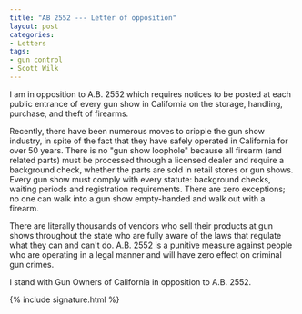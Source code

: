 ```yaml
---
title: "AB 2552 --- Letter of opposition"
layout: post
categories:
- Letters
tags:
- gun control
- Scott Wilk
---
```


I am in opposition to A.B. 2552 which requires notices to be posted at each public entrance of every gun show in California on the storage, handling, purchase, and theft of firearms.

Recently, there have been numerous moves to cripple the gun show industry, in spite of the fact that they have safely operated in California for over 50 years. There is no "gun show loophole" because all firearm (and related parts) must be processed through a licensed dealer and require a background check, whether the parts are sold in retail stores or gun shows. Every gun show must comply with every statute: background checks, waiting periods and registration requirements. There are zero exceptions; no one can walk into a gun show empty-handed and walk out with a firearm.

There are literally thousands of vendors who sell their products at gun shows throughout the state who are fully aware of the laws that regulate what they can and can't do. A.B. 2552 is a punitive measure against people who are operating in a legal manner and will have zero effect on criminal gun crimes.

I stand with Gun Owners of California in opposition to A.B. 2552.

{% include signature.html %}
